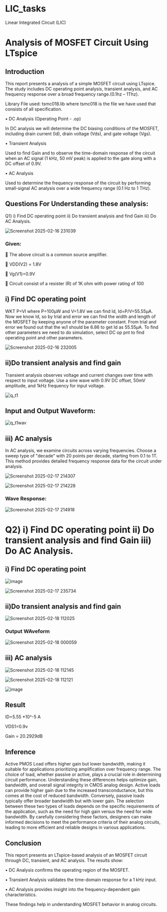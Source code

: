 # LIC_tasks
Linear Integrated Circuit (LIC) 

# Analysis of MOSFET Circuit Using LTspice

## Introduction

This report presents a analysis of a simple MOSFET circuit using LTspice. The study includes DC operating point analysis, transient analysis, and AC frequency response over a broad frequency range.(0.1hz – 1Thz).

Library File used: tsmc018.lib where tsmc018 is the file we have used that consists of all specification.

•	DC Analysis (Operating Point - .op)

In DC analysis we  will  determine the DC biasing conditions of the MOSFET, including drain current (Id), drain voltage (Vds), and gate voltage (Vgs).

•	Transient Analysis

Used to find Gain and to observe the time-domain response of the circuit when an AC signal (1 kHz, 50 mV peak) is applied to the gate along with a DC offset of 0.9V.

•	AC Analysis

Used to determine the frequency response of the circuit by performing small-signal AC analysis over a wide frequency range (0.1 Hz to 1 THz).

## Questions For Understanding these analysis:


Q1)  i) Find DC operating point ii) Do transient analysis and find Gain iii) Do AC Analysis.

![Screenshot 2025-02-16 231039](https://github.com/user-attachments/assets/05329a17-f7ca-4e6b-81e7-52b61fe421a8)


### Given:

	The above circuit is a common source amplifier.

	VDD(V2) = 1.8V

	Vg(V1)=0.9V

	Circuit consist of a resister (R) of 1K ohm with power rating of 100

## i) Find DC operating point 

WKT P=VI where P=100µW and V=1.8V we can find Id, Id=P/V=55.55µA. Now we know Id, so by trial and error we can find the width and length of the MOSFET by keeping anyone of the parameter constant. From trial and error we found out that the w/l should be 6.86  to get Id as 55.55µA. To find other parameters we need to do simulation, select DC op pnt to find operating point and other parameters.

![Screenshot 2025-02-16 232005](https://github.com/user-attachments/assets/fbc2f7ca-889c-41f1-bbef-252885dfe6ad)

## ii)Do transient analysis and find gain

Transient analysis observes voltage and current changes over time with respect to input voltage. Use a sine wave with 0.9V DC offset, 50mV amplitude, and 1kHz frequency for input voltage.

![q_t1](https://github.com/user-attachments/assets/9664111a-f07c-434e-97d7-f16c97292ca4)

## Input and Output Waveform:

![q_t1wav](https://github.com/user-attachments/assets/8f26bd87-9eb5-4dd5-9a81-8acf898da2de)

## iii) AC analysis 

In AC analysis, we examine circuits across varying frequencies. Choose a sweep type of "decade" with 20 points per decade, starting from 0.1 to 1T. This method provides detailed frequency response data for the circuit under analysis.

![Screenshot 2025-02-17 214307](https://github.com/user-attachments/assets/19023b2f-227f-4c92-9e7b-4455f42120ef)

![Screenshot 2025-02-17 214228](https://github.com/user-attachments/assets/6a6a7d79-e13d-4907-8666-9c9c93a271e1)

### Wave Response:

![Screenshot 2025-02-17 214918](https://github.com/user-attachments/assets/eafdb60d-660c-4d58-8ddf-cfe419f79bd8)

# Q2)  i) Find DC operating point ii) Do transient analysis and find Gain iii) Do AC Analysis.

## i) Find DC operating point 

![image](https://github.com/user-attachments/assets/425618fc-9128-45ba-a06c-0421a15b937e)

![Screenshot 2025-02-17 235734](https://github.com/user-attachments/assets/bdc539ce-7293-489f-9cb2-17aa7b85b0b1)

## ii)Do transient analysis and find gain

![Screenshot 2025-02-18 112025](https://github.com/user-attachments/assets/8fecf8cd-4887-4b55-b71c-ce33beb1f250)


### Output WAveform

![Screenshot 2025-02-18 000059](https://github.com/user-attachments/assets/c5d2b23e-53cb-475a-81c8-5f1ce75e2345)

## iii) AC analysis 

![Screenshot 2025-02-18 112145](https://github.com/user-attachments/assets/dbdf5ff8-acac-4d37-8ad5-2b29e6f2d9a4)

![Screenshot 2025-02-18 112121](https://github.com/user-attachments/assets/18970d5d-ce1f-414b-997b-10b1952ecc8f)

![image](https://github.com/user-attachments/assets/e2c41513-bd3e-4ad8-8e31-a9313e58bf4d)

## Result

ID=5.55 *10^-5 A

VDS1=0.9v

Gain = 20.2929dB

## Inference

Active PMOS Load offers higher gain but lower bandwidth, making it suitable for applications prioritizing amplification over frequency range. The choice of load, whether passive or active, plays a crucial role in determining circuit performance. Understanding these differences helps optimize gain, bandwidth, and overall signal integrity in CMOS analog design. Active loads can provide higher gain due to the increased transconductance, but this comes at the cost of reduced bandwidth. Conversely, passive loads typically offer broader bandwidth but with lower gain. The selection between these two types of loads depends on the specific requirements of the application, such as the need for high gain versus the need for wide bandwidth. By carefully considering these factors, designers can make informed decisions to meet the performance criteria of their analog circuits, leading to more efficient and reliable designs in various applications.


## Conclusion

This report presents an LTspice-based analysis of an MOSFET circuit through DC, transient, and AC analysis. 
The results show:

•	DC Analysis confirms the operating region of the MOSFET.

•	Transient Analysis validates the time-domain response for a 1 kHz input.

•	AC Analysis provides insight into the frequency-dependent gain characteristics.

These findings help in understanding MOSFET behavior in analog circuits.







